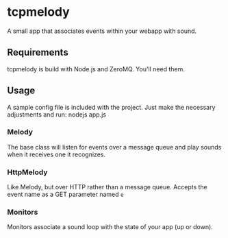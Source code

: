 # tcpmelody

A small app that associates events within your webapp with sound.

## Requirements

tcpmelody is build with Node.js and ZeroMQ. You'll need them.

## Usage

A sample config file is included with the project. Just make the necessary adjustments and run: nodejs app.js

### Melody

The base class will listen for events over a message queue and play sounds when it receives one it recognizes.

### HttpMelody

Like Melody, but over HTTP rather than a message queue. Accepts the event name as a GET parameter named `e`

### Monitors

Monitors associate a sound loop with the state of your app (up or down).